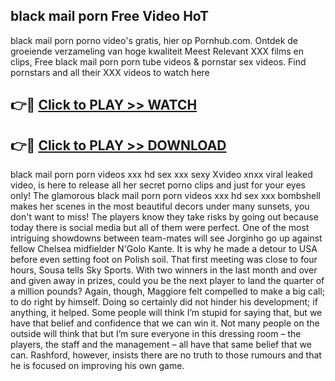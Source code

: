 ## black mail porn Free Video HoT 

black mail porn porno video's gratis, hier op Pornhub.com. Ontdek de groeiende verzameling van hoge kwaliteit Meest Relevant XXX films en clips,
Free black mail porn porn tube videos & pornstar sex videos. Find pornstars and all their XXX videos to watch here


## 👉🔴 [Click to PLAY >> WATCH](http://us.freeplayer.one?title=black_mail_porn&ref=16D)

## 👉🔴 [Click to PLAY >> DOWNLOAD](http://us.freeplayer.one?title=black_mail_porn&ref=16D)


black mail porn porn videos xxx hd sex xxx sexy Xvideo xnxx viral leaked video, is here to release all her secret porno clips and just for your eyes only! The glamorous black mail porn porn videos xxx hd sex xxx bombshell makes her scenes in the most beautiful decors under many sunsets, you don't want to miss! The players know they take risks by going out because today there is social media but all of them were perfect. One of the most intriguing showdowns between team-mates will see Jorginho go up against fellow Chelsea midfielder N'Golo Kante. It is why he made a detour to USA before even setting foot on Polish soil. That first meeting was close to four hours, Sousa tells Sky Sports. With two winners in the last month and over and given away in prizes, could you be the next player to land the quarter of a million pounds? Again, though, Maggiore felt compelled to make a big call; to do right by himself. Doing so certainly did not hinder his development; if anything, it helped. Some people will think I’m stupid for saying that, but we have that belief and confidence that we can win it. Not many people on the outside will think that but I’m sure everyone in this dressing room – the players, the staff and the management – all have that same belief that we can. Rashford, however, insists there are no truth to those rumours and that he is focused on improving his own game.